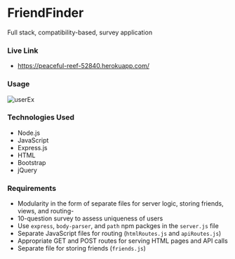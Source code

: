 # FriendFinder
Full stack, compatibility-based, survey application

### Live Link
- https://peaceful-reef-52840.herokuapp.com/

### Usage
![userEx](public/images/friendfinder.PNG?raw=true "friend finder home page")

### Technologies Used
- Node.js
- JavaScript
- Express.js
- HTML
- Bootstrap 
- jQuery

### Requirements
- Modularity in the form of separate files for server logic, storing friends, views, and routing-
- 10-question survey to assess uniqueness of users
- Use `express`, `body-parser`, and `path` npm packges in the `server.js` file 
- Separate JavaScript files for routing (`htmlRoutes.js` and `apiRoutes.js`)
- Appropriate GET and POST routes for serving HTML pages and API calls
- Separate file for storing friends (`friends.js`)
